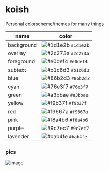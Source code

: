 # koish
Personal colorscheme/themes for many things

| name       | color   |
|------------|---------|
| background | ![#1d1e2b](https://placehold.co/15x15/1d1e2b/1d1e2b.png) `#1d1e2b` | - 
| overlay    | ![#2c273a](https://placehold.co/15x15/2c273a/2c273a.png) `#2c273a` |
| foreground | ![#e0def4](https://placehold.co/15x15/e0def4/e0def4.png) `#e0def4` |
| subtext    | ![#b1c6d3](https://placehold.co/15x15/b1c6d3/b1c6d3.png) `#b1c6d3` |
| blue       | ![#86b2d3](https://placehold.co/15x15/86b2d3/86b2d3.png) `#86b2d3` |
| cyan       | ![#76e3f7](https://placehold.co/15x15/76e3f7/76e3f7.png) `#76e3f7` |
| green      | ![#a3bbae](https://placehold.co/15x15/a3bbae/a3bbae.png) `#a3bbae` |
| yellow     | ![#f9b37f](https://placehold.co/15x15/f9b37f/f9b37f.png) `#f9b37f` |
| red        | ![#f9667a](https://placehold.co/15x15/f9667a/f9667a.png) `#f9667a` |
| pink       | ![#f8a4b6](https://placehold.co/15x15/f8a4b6/f8a4b6.png) `#f8a4b6` |
| purple     | ![#9c7ec7](https://placehold.co/15x15/9c7ec7/9c7ec7.png) `#9c7ec7` |
| lavender   | ![#bab4fe](https://placehold.co/15x15/bab4fe/bab4fe.png) `#bab4fe` |

### pics
![image](https://user-images.githubusercontent.com/53125029/228294392-5dbf5a85-dbfe-4945-9654-b56e48584c01.png)
